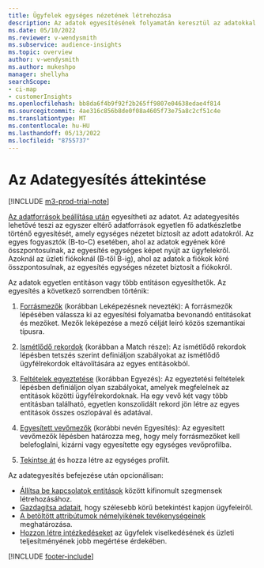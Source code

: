 ```yaml
---
title: Ügyfelek egységes nézetének létrehozása
description: Az adatok egyesítésének folyamatán keresztül az adatokkal egyetlen adathalmazt hozhat létre az egységes ügyfélprofilokból.
ms.date: 05/10/2022
ms.reviewer: v-wendysmith
ms.subservice: audience-insights
ms.topic: overview
author: v-wendysmith
ms.author: mukeshpo
manager: shellyha
searchScope:
- ci-map
- customerInsights
ms.openlocfilehash: bb8da6f4b9f92f2b265ff9807e04638edae4f814
ms.sourcegitcommit: 4ae316c856b8de0f08a4605f73e75a8c2cf51c4e
ms.translationtype: MT
ms.contentlocale: hu-HU
ms.lasthandoff: 05/13/2022
ms.locfileid: "8755737"
---
```

# <a name="data-unification-overview"></a>Az Adategyesítés áttekintése

[!INCLUDE [m3-prod-trial-note](includes/m3-prod-trial-note.md)]

[Az adatforrások beállítása után](data-sources.md) egyesítheti az adatot. Az adategyesítés lehetővé teszi az egyszer eltérő adatforrások egyetlen fő adatkészletbe történő egyesítését, amely egységes nézetet biztosít az adott adatokról. Az egyes fogyasztók (B-to-C) esetében, ahol az adatok egyének köré összpontosulnak, az egyesítés egységes képet nyújt az ügyfelekről. Azoknál az üzleti fiókoknál (B-től B-ig), ahol az adatok a fiókok köré összpontosulnak, az egyesítés egységes nézetet biztosít a fiókokról.

Az adatok egyetlen entitáson vagy több entitáson egyesíthetők. Az egyesítés a következő sorrendben történik:

1. [Forrásmezők](map-entities.md) (korábban Leképezésnek nevezték): A forrásmezők lépésében válassza ki az egyesítési folyamatba bevonandó entitásokat és mezőket. Mezők leképezése a mező célját leíró közös szemantikai típusra.

1. [Ismétlődő rekordok](remove-duplicates.md) (korábban a Match része): Az ismétlődő rekordok lépésben tetszés szerint definiáljon szabályokat az ismétlődő ügyfélrekordok eltávolítására az egyes entitásokból.

1. [Feltételek egyeztetése](match-entities.md) (korábban Egyezés): Az egyeztetési feltételek lépésben definiáljon olyan szabályokat, amelyek megfelelnek az entitások közötti ügyfélrekordoknak. Ha egy vevő két vagy több entitásban található, egyetlen konszolidált rekord jön létre az egyes entitások összes oszlopával és adatával.

1. [Egyesített vevőmezők](merge-entities.md) (korábbi nevén Egyesítés): Az egyesített vevőmezők lépésben határozza meg, hogy mely forrásmezőket kell belefoglalni, kizárni vagy egyesítette egy egységes vevőprofilba.  

1. [Tekintse át](review-unification.md) és hozza létre az egységes profilt.

Az adategyesítés befejezése után opcionálisan:

- [Állítsa be kapcsolatok entitások](relationships.md) között kifinomult szegmensek létrehozásához.
- [Gazdagítsa adatait](enrichment-hub.md), hogy szélesebb körű betekintést kapjon ügyfeleiről.
- [A betöltött attribútumok némelyikének tevékenységeinek](activities.md) meghatározása.
- [Hozzon létre intézkedéseket](measures.md) az ügyfelek viselkedésének és üzleti teljesítményének jobb megértése érdekében.

[!INCLUDE [footer-include](includes/footer-banner.md)]
